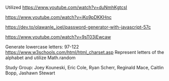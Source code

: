 Utilized https://www.youtube.com/watch?v=duNmhKgtcsI

https://www.youtube.com/watch?v=iKo9pDKKHnc

https://dev.to/olawanle_joel/password-generator-with-javascript-57c

https://www.youtube.com/watch?v=9sT03jEwcaw

Generate lowercase letters: 
97-122 https://www.w3schools.com/html/html_charset.asp
Represent letters of the alphabet and utilize Math.random

Study Group: Joey Kouneski, Eric Cole, Ryan Scherr, Reginald Mace, Caitlin Bopp, Jashawn Stewart